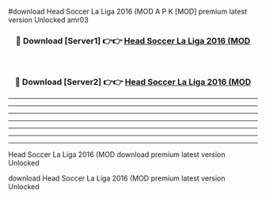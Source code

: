 #download Head Soccer La Liga 2016 (MOD A P K [MOD] premium latest version Unlocked amr03 



<div align="center">
<h3>🔴 Download [Server1] 👉👉 <a href="https://apkdownload3.web.app/">Head Soccer La Liga 2016 (MOD</a></h3><br>

<h3>🔴 Download [Server2] 👉👉 <a href="https://apkdownload3.web.app/">Head Soccer La Liga 2016 (MOD</a></h3>
</div>





----------------------------------------------------------

----------------------------------------------------------

----------------------------------------------------------

----------------------------------------------------------

----------------------------------------------------------

----------------------------------------------------------

----------------------------------------------------------

Head Soccer La Liga 2016 (MOD download premium latest version Unlocked

download Head Soccer La Liga 2016 (MOD premium latest version Unlocked
